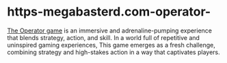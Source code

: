 # https-megabasterd.com-operator-
[The Operator game](https://megabasterd.com/operator/) is an immersive and adrenaline-pumping experience that blends strategy, action, and skill. In a world full of repetitive and uninspired gaming experiences, This game emerges as a fresh challenge, combining strategy and high-stakes action in a way that captivates players.

